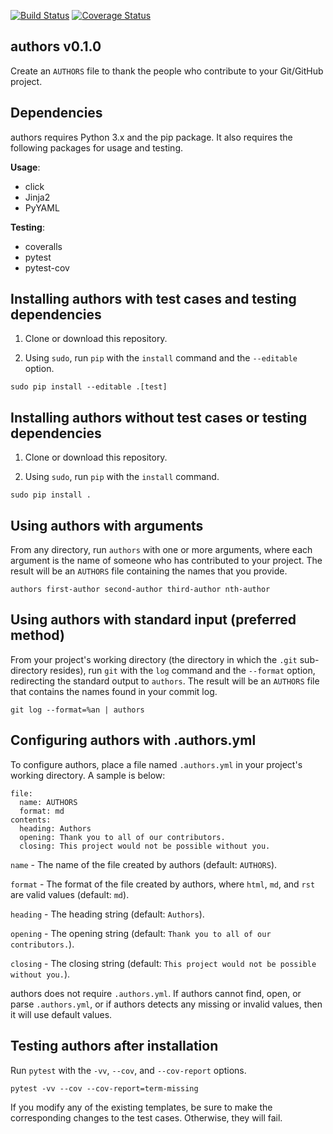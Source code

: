 [![Build Status](https://travis-ci.com/critical-path/authors.svg?branch=master)](https://travis-ci.com/critical-path/authors) [![Coverage Status](https://coveralls.io/repos/github/critical-path/authors/badge.svg)](https://coveralls.io/github/critical-path/authors)

## authors v0.1.0

Create an `AUTHORS` file to thank the people who contribute to your Git/GitHub project.


## Dependencies

authors requires Python 3.x and the pip package.  It also requires the following packages for usage and testing.

__Usage__:
- click
- Jinja2
- PyYAML

__Testing__:
- coveralls
- pytest
- pytest-cov


## Installing authors with test cases and testing dependencies

1. Clone or download this repository.

2. Using `sudo`, run `pip` with the `install` command and the `--editable` option.

```
sudo pip install --editable .[test]
```


## Installing authors without test cases or testing dependencies

1. Clone or download this repository.

2. Using `sudo`, run `pip` with the `install` command.

```
sudo pip install .
```


## Using authors with arguments

From any directory, run `authors` with one or more arguments, where each argument is the name of someone who has contributed to your project.  The result will be an `AUTHORS` file containing the names that you provide.

```
authors first-author second-author third-author nth-author
```


## Using authors with standard input (preferred method)

From your project's working directory (the directory in which the `.git` sub-directory resides), run `git` with the `log` command and the `--format` option, redirecting the standard output to `authors`.  The result will be an `AUTHORS` file that contains the names found in your commit log.

```
git log --format=%an | authors
```

## Configuring authors with .authors.yml

To configure authors, place a file named `.authors.yml` in your project's working directory.  A sample is below:

```
file:
  name: AUTHORS
  format: md
contents:
  heading: Authors
  opening: Thank you to all of our contributors.
  closing: This project would not be possible without you.
```

`name` - The name of the file created by authors (default: `AUTHORS`).

`format` - The format of the file created by authors, where `html`, `md`, and `rst` are valid values (default: `md`).

`heading` - The heading string (default: `Authors`).

`opening` - The opening string (default: `Thank you to all of our contributors.`).

`closing` - The closing string (default: `This project would not be possible without you.`).

authors does not require `.authors.yml`.  If authors cannot find, open, or parse `.authors.yml`, or if authors detects any missing or invalid values, then it will use default values.


## Testing authors after installation

Run `pytest` with the `-vv`, `--cov`, and `--cov-report` options.

```
pytest -vv --cov --cov-report=term-missing
```

If you modify any of the existing templates, be sure to make the corresponding changes to the test cases.  Otherwise, they will fail.


